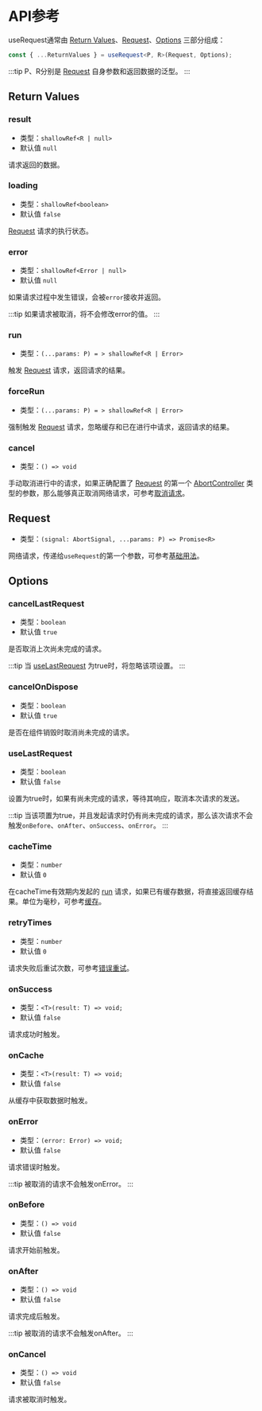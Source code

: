# API参考
useRequest通常由 [Return Values](#return-values)、[Request](#request)、[Options](#options) 三部分组成：
```ts
const { ...ReturnValues } = useRequest<P, R>(Request, Options);
```

:::tip
P、R分别是 [Request](#request) 自身参数和返回数据的泛型。
:::

## Return Values
### result
- 类型：`shallowRef<R | null>`
- 默认值 `null`

请求返回的数据。

### loading
- 类型：`shallowRef<boolean>`
- 默认值 `false`

[Request](#request) 请求的执行状态。

### error
- 类型：`shallowRef<Error | null>`
- 默认值 `null`

如果请求过程中发生错误，会被`error`接收并返回。

:::tip
如果请求被取消，将不会修改error的值。
:::

### run
- 类型：`(...params: P) = > shallowRef<R | Error>`

触发 [Request](#request) 请求，返回请求的结果。

### forceRun
- 类型：`(...params: P) = > shallowRef<R | Error>`

强制触发 [Request](#request) 请求，忽略缓存和已在进行中请求，返回请求的结果。

### cancel
- 类型：`() => void`

手动取消进行中的请求，如果正确配置了 [Request](#request) 的第一个 [AbortController](https://developer.mozilla.org/en-US/docs/Web/API/AbortController) 类型的参数，那么能够真正取消网络请求，可参考[取消请求](/document/cancel.md)。

## Request
- 类型：`(signal: AbortSignal, ...params: P) => Promise<R>`

网络请求，传递给`useRequest`的第一个参数，可参考[基础用法](/document/basic.md)。

## Options
### cancelLastRequest
- 类型：`boolean`
- 默认值 `true`

是否取消上次尚未完成的请求。

:::tip
当 [useLastRequest](#uselastrequest) 为true时，将忽略该项设置。
:::

### cancelOnDispose
- 类型：`boolean`
- 默认值 `true`

是否在组件销毁时取消尚未完成的请求。

### useLastRequest
- 类型：`boolean`
- 默认值 `false`

设置为true时，如果有尚未完成的请求，等待其响应，取消本次请求的发送。

:::tip
当该项置为true，并且发起请求时仍有尚未完成的请求，那么该次请求不会触发`onBefore`、`onAfter`、`onSuccess`、`onError`。
:::

### cacheTime
- 类型：`number`
- 默认值 `0`

在cacheTime有效期内发起的 [run](#run) 请求，如果已有缓存数据，将直接返回缓存结果。单位为毫秒，可参考[缓存](/document/cache.md)。

### retryTimes
- 类型：`number`
- 默认值 `0`

请求失败后重试次数，可参考[错误重试](/document/retry.md)。

### onSuccess
- 类型：`<T>(result: T) => void;`
- 默认值 `false`

请求成功时触发。

### onCache
- 类型：`<T>(result: T) => void;`
- 默认值 `false`

从缓存中获取数据时触发。

### onError
- 类型：`(error: Error) => void;`
- 默认值 `false`

请求错误时触发。

:::tip
被取消的请求不会触发onError。
:::

### onBefore
- 类型：`() => void`
- 默认值 `false`

请求开始前触发。

### onAfter
- 类型：`() => void`
- 默认值 `false`

请求完成后触发。

:::tip
被取消的请求不会触发onAfter。
:::

### onCancel
- 类型：`() => void`
- 默认值 `false`

请求被取消时触发。
